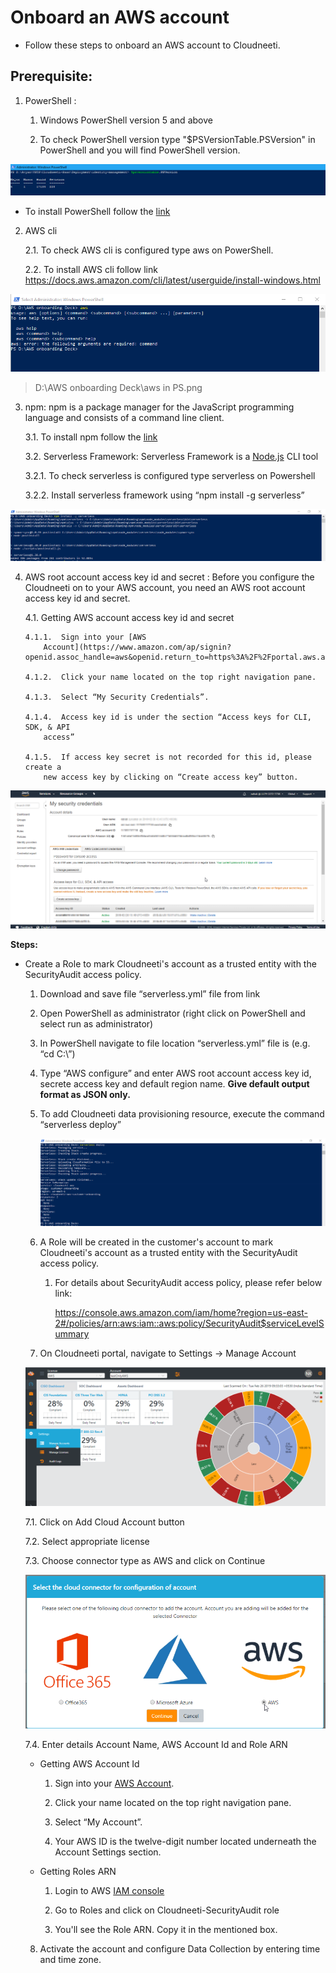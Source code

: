 

# Onboard an AWS account

* Follow these steps to onboard an AWS account to Cloudneeti.

**Prerequisite:**
-----------------

1.  PowerShell : 

    1.  Windows PowerShell version 5 and above

    2.  To check PowerShell version type "\$PSVersionTable.PSVersion" in
        PowerShell and you will find PowerShell version.

![PSVersiontable.png](../images/PSVersiontable.png)

-  To install PowerShell follow the [link](https://docs.microsoft.com/en-us/powershell/scripting/setup/installing-windows-powershell?view=powershell-6)


2.  AWS cli

    2.1.  To check AWS cli is configured type aws on PowerShell.

    2.2.  To install AWS cli follow link
        <https://docs.aws.amazon.com/cli/latest/userguide/install-windows.html>

![](../images/aws-cli.png)

>   D:\\AWS onboarding Deck\\aws in PS.png

3.  npm: npm is a package manager for the JavaScript programming language and
    consists of a command line client.

    3.1.  To install npm follow the [link](https://www.npmjs.com/get-npm)

    3.2.  Serverless Framework: Serverless Framework is
    a [Node.js](https://nodejs.org/) CLI tool 

    3.2.1.  To check serverless is configured type serverless on Powershell

    3.2.2.  Install serverless framework using “npm install -g serverless”

![ServerlessArchitecture.png](../images/serverless-architecture.png)

4.  AWS root account access key id and secret : Before you configure the
    Cloudneeti on to your AWS account, you need an AWS root account access key
    id and secret.

    4.1.  Getting AWS account access key id and secret

        4.1.1.  Sign into your [AWS
            Account](https://www.amazon.com/ap/signin?openid.assoc_handle=aws&openid.return_to=https%3A%2F%2Fportal.aws.amazon.com%2Fgp%2Faws%2Fdeveloper%2Fregistration%2Findex.html%3Fie%3DUTF8%26nc1%3Dh_ct&openid.mode=checkid_setup&openid.ns=http%3A%2F%2Fspecs.openid.net%2Fauth%2F2.0&openid.identity=http%3A%2F%2Fspecs.openid.net%2Fauth%2F2.0%2Fidentifier_select&openid.claimed_id=http%3A%2F%2Fspecs.openid.net%2Fauth%2F2.0%2Fidentifier_select&action=&disableCorpSignUp=&clientContext=&marketPlaceId=&poolName=&authCookies=&pageId=aws.ssop&siteState=awscustomer&accountStatusPolicy=P1&sso=&openid.pape.preferred_auth_policies=MultifactorPhysical&openid.pape.max_auth_age=3600&openid.ns.pape=http%3A%2F%2Fspecs.openid.net%2Fextensions%2Fpape%2F1.0&server=%2Fap%2Fsignin%3Fie%3DUTF8&accountPoolAlias=&forceMobileApp=0&forceMobileLayout=0).

        4.1.2.  Click your name located on the top right navigation pane.

        4.1.3.  Select “My Security Credentials”. 

        4.1.4.  Access key id is under the section “Access keys for CLI, SDK, & API
            access”

        4.1.5.  If access key secret is not recorded for this id, please create a
            new access key by clicking on “Create access key” button.

![AWS Portal - Access key id and secret.png](../images/access-creds.png)

**Steps:**

-  Create a Role to mark Cloudneeti's account as a trusted entity with the
    SecurityAudit access policy.

    1.  Download and save file “serverless.yml” file from link

    2.  Open PowerShell as administrator (right click on PowerShell and select
        run as administrator)

    3.  In PowerShell navigate to file location “serverless.yml” file is (e.g.
        “cd C:\\”)

    4.  Type “AWS configure” and enter AWS root account access key id, secrete
        access key and default region name. **Give default output format as JSON
        only.**

    5.  To add Cloudneeti data provisioning resource, execute the command
        “serverless deploy”

        ![Add AWS Role Script Output.png](../images/role-script-output.png)

    6.  A Role will be created in the customer's account to mark Cloudneeti's
        account as a trusted entity with the SecurityAudit access policy.

        1.  For details about SecurityAudit access policy, please refer below
            link:

            <https://console.aws.amazon.com/iam/home?region=us-east-2#/policies/arn:aws:iam::aws:policy/SecurityAudit$serviceLevelSummary>

    7.  On Cloudneeti portal, navigate to Settings -\> Manage Account

    ![ManageAccount.png](../images/manage-account.png)

    7.1.  Click on Add Cloud Account button

    7.2.  Select appropriate license

    7.3.  Choose connector type as AWS and click on Continue

    ![Connector Type.png](../images/connector-type.png)

    7.4.  Enter details Account Name, AWS Account Id and Role ARN

   -  Getting AWS Account Id

        1.  Sign into your [AWS Account](https://www.amazon.com/ap/signin?openid.assoc_handle=aws&openid.return_to=https%3A%2F%2Fportal.aws.amazon.com%2Fgp%2Faws%2Fdeveloper%2Fregistration%2Findex.html%3Fie%3DUTF8%26nc1%3Dh_ct&openid.mode=checkid_setup&openid.ns=http%3A%2F%2Fspecs.openid.net%2Fauth%2F2.0&openid.identity=http%3A%2F%2Fspecs.openid.net%2Fauth%2F2.0%2Fidentifier_select&openid.claimed_id=http%3A%2F%2Fspecs.openid.net%2Fauth%2F2.0%2Fidentifier_select&action=&disableCorpSignUp=&clientContext=&marketPlaceId=&poolName=&authCookies=&pageId=aws.ssop&siteState=awscustomer&accountStatusPolicy=P1&sso=&openid.pape.preferred_auth_policies=MultifactorPhysical&openid.pape.max_auth_age=3600&openid.ns.pape=http%3A%2F%2Fspecs.openid.net%2Fextensions%2Fpape%2F1.0&server=%2Fap%2Fsignin%3Fie%3DUTF8&accountPoolAlias=&forceMobileApp=0&forceMobileLayout=0).

        2.  Click your name located on the top right navigation pane.

        3.  Select “My Account”. 

        4.  Your AWS ID is the twelve-digit number located underneath the
            Account Settings section.

    -  Getting Roles ARN

        1.  Login to AWS [IAM console](https://console.aws.amazon.com/iam)

        2.  Go to Roles and click on Cloudneeti-SecurityAudit role

        3.  You'll see the Role ARN. Copy it in the mentioned box.

    8.  Activate the account and configure Data Collection by entering time and time zone.
